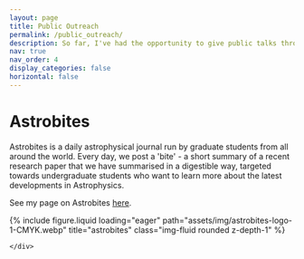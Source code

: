```yaml
---
layout: page
title: Public Outreach
permalink: /public_outreach/
description: So far, I've had the opportunity to give public talks through iTelescope.net, with the Durham Unviversity Women in STEM society (DUWIS), and at the Niehls Bohr Institute at the University of Copenhagen. I am also a regular writer at Astrobites - for more details, click below!
nav: true
nav_order: 4
display_categories: false
horizontal: false
---
```


# Astrobites

Astrobites is a daily astrophysical journal run by graduate students from all around the world. Every day, we post a 'bite' - a short summary of a recent research paper that we have summarised in a digestible way, targeted towards undergraduate students who want to learn more about the latest developments in Astrophysics.

See my page on Astrobites [here](https://astrobites.org/author/lrowland/).

<div class="row">
    <div class="col-sm mt-3 mt-md-0">
        {% include figure.liquid loading="eager" path="assets/img/astrobites-logo-1-CMYK.webp" title="astrobites" class="img-fluid rounded z-depth-1" %}
    
    </div>
</div>
